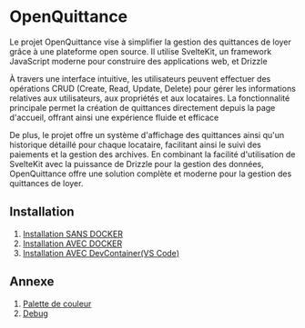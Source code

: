 # OpenQuittance

Le projet OpenQuittance vise à simplifier la gestion des quittances de loyer
grâce à une plateforme open source. Il utilise SvelteKit, un framework
JavaScript moderne pour construire des applications web, et Drizzle

À travers une interface intuitive, les utilisateurs peuvent effectuer des
opérations CRUD (Create, Read, Update, Delete) pour gérer les informations
relatives aux utilisateurs, aux propriétés et aux locataires. La fonctionnalité
principale permet la création de quittances directement depuis la page
d'accueil, offrant ainsi une expérience fluide et efficace

De plus, le projet offre un système d'affichage des quittances ainsi qu'un
historique détaillé pour chaque locataire, facilitant ainsi le suivi des
paiements et la gestion des archives. En combinant la facilité d'utilisation de
SvelteKit avec la puissance de Drizzle pour la gestion des données,
OpenQuittance offre une solution complète et moderne pour la gestion des
quittances de loyer.

## Installation

1. [Installation SANS DOCKER](docs/installation_sans_docker.md)
2. [Installation AVEC DOCKER](docs/installation_avec_docker.md)
3. [Installation AVEC DevContainer(VS Code)](docs/installation_devContainer.md)

## Annexe

1. [Palette de couleur](docs/palette.md)
2. [Debug](doc/debug.md)
